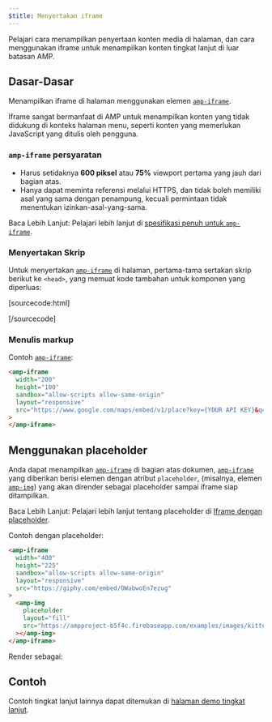 ```yaml
---
$title: Menyertakan iframe
---
```


Pelajari cara menampilkan penyertaan konten media di halaman, dan cara menggunakan iframe untuk menampilkan konten tingkat lanjut di luar batasan AMP.

## Dasar-Dasar

Menampilkan iframe di halaman menggunakan elemen [`amp-iframe`](../../../../documentation/components/reference/amp-iframe.md).

Iframe sangat bermanfaat di AMP untuk menampilkan konten yang tidak didukung di konteks halaman menu,
seperti konten yang memerlukan JavaScript yang ditulis oleh pengguna.

### `amp-iframe` persyaratan

- Harus setidaknya **600 piksel** atau **75%** viewport pertama yang jauh dari bagian atas.
- Hanya dapat meminta referensi melalui HTTPS, dan tidak boleh memiliki asal yang sama dengan penampung, kecuali permintaan tidak menentukan izinkan-asal-yang-sama.

Baca Lebih Lanjut: Pelajari lebih lanjut di [spesifikasi penuh untuk `amp-iframe`](../../../../documentation/components/reference/amp-iframe.md).

### Menyertakan Skrip

Untuk menyertakan [`amp-iframe`](../../../../documentation/components/reference/amp-iframe.md) di halaman, pertama-tama sertakan skrip berikut ke `<head>`, yang memuat kode
tambahan untuk komponen yang diperluas:

[sourcecode:html]

<script async custom-element="amp-iframe"
    src="https://cdn.ampproject.org/v0/amp-iframe-0.1.js"></script>

[/sourcecode]

### Menulis markup

Contoh [`amp-iframe`](../../../../documentation/components/reference/amp-iframe.md):

```html
<amp-iframe
  width="200"
  height="100"
  sandbox="allow-scripts allow-same-origin"
  layout="responsive"
  src="https://www.google.com/maps/embed/v1/place?key={YOUR API KEY}&q=europe"
>
</amp-iframe>
```

## Menggunakan placeholder <a name="using-placeholders"></a>

Anda dapat menampilkan [`amp-iframe`](../../../../documentation/components/reference/amp-iframe.md) di bagian atas dokumen, [`amp-iframe`](../../../../documentation/components/reference/amp-iframe.md) yang diberikan berisi elemen dengan atribut `placeholder`, (misalnya, elemen [`amp-img`](../../../../documentation/components/reference/amp-img.md)) yang akan dirender sebagai placeholder sampai iframe siap ditampilkan.

Baca Lebih Lanjut: Pelajari lebih lanjut tentang placeholder di [Iframe dengan placeholder](../../../../documentation/components/reference/amp-iframe.md#iframe-with-placeholder).

Contoh dengan placeholder:

```html
<amp-iframe
  width="400"
  height="225"
  sandbox="allow-scripts allow-same-origin"
  layout="responsive"
  src="https://giphy.com/embed/OWabwoEn7ezug"
>
  <amp-img
    placeholder
    layout="fill"
    src="https://ampproject-b5f4c.firebaseapp.com/examples/images/kittens-biting.jpg"
  ></amp-img>
</amp-iframe>
```

Render sebagai:

<amp-iframe width="400" height="225"
sandbox="allow-scripts allow-same-origin"
layout="responsive"
src="https://giphy.com/embed/OWabwoEn7ezug">
<amp-img placeholder layout="fill"
src="https://ampproject-b5f4c.firebaseapp.com/examples/images/kittens-biting.jpg"></amp-img>
</amp-iframe>

## Contoh

Contoh tingkat lanjut lainnya dapat ditemukan di [halaman demo tingkat lanjut](../../../../documentation/examples/documentation/amp-iframe.html).

